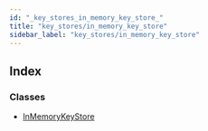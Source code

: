 ```yaml
---
id: "_key_stores_in_memory_key_store_"
title: "key_stores/in_memory_key_store"
sidebar_label: "key_stores/in_memory_key_store"
---
```


## Index

### Classes

* [InMemoryKeyStore](../classes/_key_stores_in_memory_key_store_.inmemorykeystore.md)
